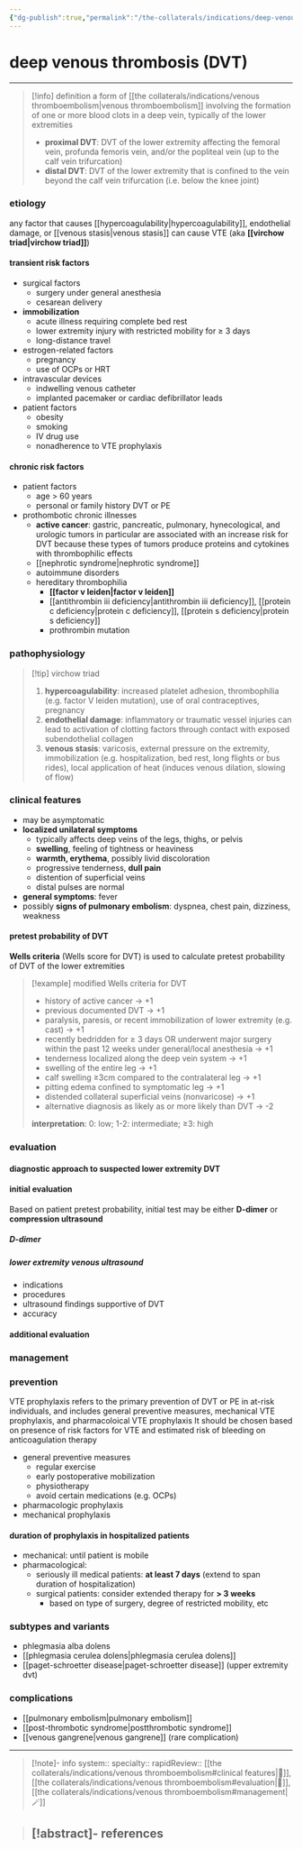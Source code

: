 ```yaml
---
{"dg-publish":true,"permalink":"/the-collaterals/indications/deep-venous-thrombosis/"}
---
```


# deep venous thrombosis (DVT)
---

> [!info] definition
> a form of [[the collaterals/indications/venous thromboembolism\|venous thromboembolism]] involving the formation of one or more blood clots in a deep vein, typically of the lower extremities
> - **proximal DVT**: DVT of the lower extremity affecting the femoral vein, profunda femoris vein, and/or the popliteal vein (up to the calf vein trifurcation)
> - **distal DVT**: DVT of the lower extremity that is confined to the vein beyond the calf vein trifurcation (i.e. below the knee joint)


### etiology
any factor that causes [[hypercoagulability\|hypercoagulability]], endothelial damage, or [[venous stasis\|venous stasis]] can cause VTE (aka **[[virchow triad\|virchow triad]]**)

#### transient risk factors
- surgical factors
	- surgery under general anesthesia
	- cesarean delivery
- **immobilization**
	- acute illness requiring complete bed rest
	- lower extremity injury with restricted mobility for ≥ 3 days
	- long-distance travel
- estrogen-related factors
	- pregnancy
	- use of OCPs or HRT
- intravascular devices
	- indwelling venous catheter
	- implanted pacemaker or cardiac defibrillator leads
- patient factors
	- obesity
	- smoking
	- IV drug use
	- nonadherence to VTE prophylaxis

#### chronic risk factors
- patient factors
	- age > 60 years
	- personal or family history DVT or PE
- prothombotic chronic illnesses
	- **active cancer**: gastric, pancreatic, pulmonary, hynecological, and urologic tumors in particular are associated with an increase risk for DVT because these types of tumors produce proteins and cytokines with thrombophilic effects
	- [[nephrotic syndrome\|nephrotic syndrome]]
	- autoimmune disorders
	- hereditary thrombophilia
		- **[[factor v leiden\|factor v leiden]]**
		- [[antithrombin iii deficiency\|antithrombin iii deficiency]], [[protein c deficiency\|protein c deficiency]], [[protein s deficiency\|protein s deficiency]]
		- prothrombin mutation

### pathophysiology


> [!tip] virchow triad
> 1. **hypercoagulability**: increased platelet adhesion, thrombophilia (e.g. factor V leiden mutation), use of oral contraceptives, pregnancy
> 2. **endothelial damage**: inflammatory or traumatic vessel injuries can lead to activation of clotting factors through contact with exposed subendothelial collagen
> 3. **venous stasis**: varicosis, external pressure on the extremity, immobilization (e.g. hospitalization, bed rest, long flights or bus rides), local application of heat (induces venous dilation, slowing of flow)

### clinical features
- may be asymptomatic
- **localized unilateral symptoms**
	- typically affects deep veins of the legs, thighs, or pelvis
	- **swelling**, feeling of tightness or heaviness
	- **warmth, erythema**, possibly livid discoloration
	- progressive tenderness, **dull pain**
	- distention of superficial veins
	- distal pulses are normal
- **general symptoms**: fever
- possibly **signs of pulmonary embolism**: dyspnea, chest pain, dizziness, weakness

#### pretest probability of DVT

**Wells criteria** (Wells score for DVT) is used to calculate pretest probability of DVT of the lower extremities

> [!example] modified Wells criteria for DVT
> - history of active cancer → +1
> - previous documented DVT → +1
> - paralysis, paresis, or recent immobilization of lower extremity (e.g. cast) → +1
> - recently bedridden for ≥ 3 days OR underwent major surgery within the past 12 weeks under general/local anesthesia → +1
> - tenderness localized along the deep vein system → +1
> - swelling of the entire leg → +1
> - calf swelling ≥3cm compared to the contralateral leg → +1
> - pitting edema confined to symptomatic leg → +1
> - distended collateral superficial veins (nonvaricose) → +1
> - alternative diagnosis as likely as or more likely than DVT → -2
> 
> **interpretation**: 0: low; 1-2: intermediate; ≥3: high

### evaluation
#### diagnostic approach to suspected lower extremity DVT


#### initial evaluation
Based on patient pretest probability, initial test may be either **D-dimer** or **compression ultrasound**

##### D-dimer


#####  lower extremity venous ultrasound
- indications
- procedures
- ultrasound findings supportive of DVT
- accuracy

#### additional evaluation


### management


### prevention
VTE prophylaxis refers to the primary prevention of DVT or PE in at-risk individuals, and includes general preventive measures, mechanical VTE prophylaxis, and pharmacoloical VTE prophylaxis
It should be chosen based on presence of risk factors for VTE and estimated risk of bleeding on anticoagulation therapy
- general preventive measures
	- regular exercise
	- early postoperative mobilization
	- physiotherapy
	- avoid certain medications (e.g. OCPs)
- pharmacologic prophylaxis
- mechanical prophylaxis

#### duration of prophylaxis in hospitalized patients
- mechanical: until patient is mobile
- pharmacological: 
	- seriously ill medical patients: **at least 7 days** (extend to span duration of hospitalization)
	- surgical patients: consider extended therapy for **> 3 weeks**
		- based on type of surgery, degree of restricted mobility, etc



### subtypes and variants
- phlegmasia alba dolens
- [[phlegmasia cerulea dolens\|phlegmasia cerulea dolens]]
- [[paget-schroetter disease\|paget-schroetter disease]] (upper extremity dvt)

### complications
- [[pulmonary embolism\|pulmonary embolism]]
- [[post-thrombotic syndrome\|postthrombotic syndrome]]
- [[venous gangrene\|venous gangrene]] (rare complication)


---


> [!note]- info
> system:: 
> specialty:: 
> rapidReview:: [[the collaterals/indications/venous thromboembolism#clinical features\|🐫]], [[the collaterals/indications/venous thromboembolism#evaluation\|🔬]], [[the collaterals/indications/venous thromboembolism#management\|🪄]]

> [!abstract]- references
> -  




